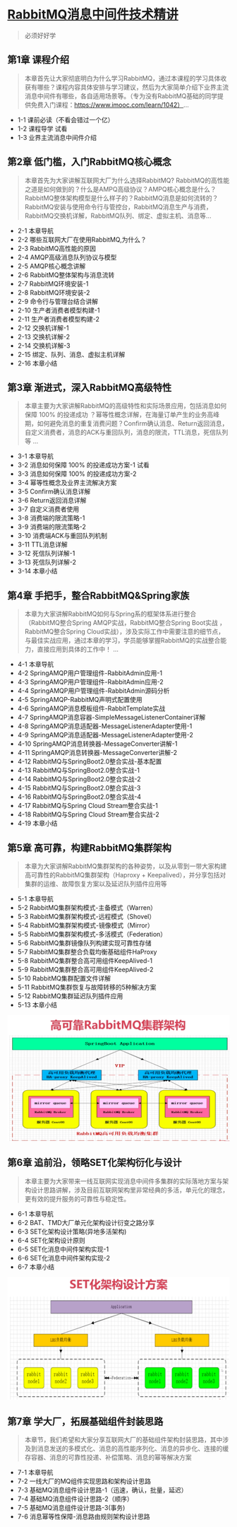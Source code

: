 # [RabbitMQ消息中间件技术精讲](https://coding.imooc.com/class/chapter/262.html)

> 必须好好学

## 第1章 课程介绍

> 本章首先让大家彻底明白为什么学习RabbitMQ，通过本课程的学习具体收获有哪些？课程内容具体安排与学习建议，然后为大家简单介绍下业界主流消息中间件有哪些，各自适用场景等。（专为没有RabbitMQ基础的同学提供免费入门课程：https://www.imooc.com/learn/1042）...

+ 1-1 课前必读（不看会错过一个亿）
+ 1-2 课程导学 试看
+ 1-3 业界主流消息中间件介绍

## 第2章 低门槛，入门RabbitMQ核心概念

> 本章首先为大家讲解互联网大厂为什么选择RabbitMQ? RabbitMQ的高性能之道是如何做到的？什么是AMPQ高级协议？AMPQ核心概念是什么？RabbitMQ整体架构模型是什么样子的？RabbitMQ消息是如何流转的？RabbitMQ安装与使用命令行与管控台，RabbitMQ消息生产与消费，RabbitMQ交换机详解，RabbitMQ队列、绑定、虚拟主机、消息等...

+ 2-1 本章导航
+ 2-2 哪些互联网大厂在使用RabbitMQ,为什么？
+ 2-3 RabbitMQ高性能的原因
+ 2-4 AMQP高级消息队列协议与模型
+ 2-5 AMQP核心概念讲解
+ 2-6 RabbitMQ整体架构与消息流转
+ 2-7 RabbitMQ环境安装-1
+ 2-8 RabbitMQ环境安装-2
+ 2-9 命令行与管理台结合讲解
+ 2-10 生产者消费者模型构建-1
+ 2-11 生产者消费者模型构建-2
+ 2-12 交换机详解-1
+ 2-13 交换机详解-2
+ 2-14 交换机详解-3
+ 2-15 绑定、队列、消息、虚拟主机详解
+ 2-16 本章小结

## 第3章 渐进式，深入RabbitMQ高级特性

> 本章主要为大家讲解RabbitMQ的高级特性和实际场景应用，包括消息如何保障 100% 的投递成功 ？幂等性概念详解，在海量订单产生的业务高峰期，如何避免消息的重复消费问题？Confirm确认消息、Return返回消息，自定义消费者，消息的ACK与重回队列，消息的限流，TTL消息，死信队列等 ...

+ 3-1 本章导航
+ 3-2 消息如何保障 100% 的投递成功方案-1 试看
+ 3-3 消息如何保障 100% 的投递成功方案-2
+ 3-4 幂等性概念及业界主流解决方案
+ 3-5 Confirm确认消息详解
+ 3-6 Return返回消息详解
+ 3-7 自定义消费者使用
+ 3-8 消费端的限流策略-1
+ 3-9 消费端的限流策略-2
+ 3-10 消费端ACK与重回队列机制
+ 3-11 TTL消息详解
+ 3-12 死信队列详解-1
+ 3-13 死信队列详解-2
+ 3-14 本章小结

## 第4章 手把手，整合RabbitMQ&Spring家族

> 本章为大家讲解RabbitMQ如何与Spring系的框架体系进行整合（RabbitMQ整合Spring AMQP实战，RabbitMQ整合Spring Boot实战 ，RabbitMQ整合Spring Cloud实战），涉及实际工作中需要注意的细节点，与最佳实战应用，通过本章的学习，学员能够掌握RabbitMQ的实战整合能力，直接应用到具体的工作中！ ...

+ 4-1 本章导航
+ 4-2 SpringAMQP用户管理组件-RabbitAdmin应用-1
+ 4-3 SpringAMQP用户管理组件-RabbitAdmin应用-2
+ 4-4 SpringAMQP用户管理组件-RabbitAdmin源码分析
+ 4-5 SpringAMQP-RabbitMQ声明式配置使用
+ 4-6 SpringAMQP消息模板组件-RabbitTemplate实战
+ 4-7 SpringAMQP消息容器-SimpleMessageListenerContainer详解
+ 4-8 SpringAMQP消息适配器-MessageListenerAdapter使用-1
+ 4-9 SpringAMQP消息适配器-MessageListenerAdapter使用-2
+ 4-10 SpringAMQP消息转换器-MessageConverter讲解-1
+ 4-11 SpringAMQP消息转换器-MessageConverter讲解-2
+ 4-12 RabbitMQ与SpringBoot2.0整合实战-基本配置
+ 4-13 RabbitMQ与SpringBoot2.0整合实战-1
+ 4-14 RabbitMQ与SpringBoot2.0整合实战-2
+ 4-15 RabbitMQ与SpringBoot2.0整合实战-3
+ 4-16 RabbitMQ与SpringBoot2.0整合实战-4
+ 4-17 RabbitMQ与Spring Cloud Stream整合实战-1
+ 4-18 RabbitMQ与Spring Cloud Stream整合实战-2
+ 4-19 本章小结

## 第5章 高可靠，构建RabbitMQ集群架构

> 本章为大家讲解RabbitMQ集群架构的各种姿势，以及从零到一带大家构建高可靠性的RabbitMQ集群架构（Haproxy + Keepalived），并分享包括对集群的运维、故障恢复方案以及延迟队列插件应用等

+ 5-1 本章导航
+ 5-2 RabbitMQ集群架构模式-主备模式（Warren）
+ 5-3 RabbitMQ集群架构模式-远程模式（Shovel）
+ 5-4 RabbitMQ集群架构模式-镜像模式（Mirror）
+ 5-5 RabbitMQ集群架构模式-多活模式（Federation）
+ 5-6 RabbitMQ集群镜像队列构建实现可靠性存储
+ 5-7 RabbitMQ集群整合负载均衡基础组件HaProxy
+ 5-8 RabbitMQ集群整合高可用组件KeepAlived-1
+ 5-9 RabbitMQ集群整合高可用组件KeepAlived-2
+ 5-10 RabbitMQ集群配置文件详解
+ 5-11 RabbitMQ集群恢复与故障转移的5种解决方案
+ 5-12 RabbitMQ集群延迟队列插件应用
+ 5-13 本章小结

![高可靠RabbitMQ集群](images/高可靠RabbitMQ集群.png)

## 第6章 追前沿，领略SET化架构衍化与设计

> 本章主要为大家带来一线互联网实现消息中间件多集群的实际落地方案与架构设计思路讲解，涉及目前互联网架构里非常经典的多活，单元化的理念，更有效的提升服务的可靠性与稳定性。

+ 6-1 本章导航
+ 6-2 BAT、TMD大厂单元化架构设计衍变之路分享
+ 6-3 SET化架构设计策略(异地多活架构)
+ 6-4 SET化架构设计原则
+ 6-5 SET化消息中间件架构实现-1
+ 6-6 SET化消息中间件架构实现-2
+ 6-7 本章小结

![SET结构](images/SET结构.png)

## 第7章 学大厂，拓展基础组件封装思路

> 本章节，我们希望和大家分享互联网大厂的基础组件架构封装思路，其中涉及到消息发送的多模式化、消息的高性能序列化、消息的异步化、连接的缓存容器、消息的可靠性投递、补偿策略、消息的幂等解决方案

+ 7-1 本章导航
+ 7-2 一线大厂的MQ组件实现思路和架构设计思路
+ 7-3 基础MQ消息组件设计思路-1（迅速，确认，批量，延迟）
+ 7-4 基础MQ消息组件设计思路-2（顺序）
+ 7-5 基础MQ消息组件设计思路-3(事务)
+ 7-6 消息幂等性保障-消息路由规则架构设计思路
